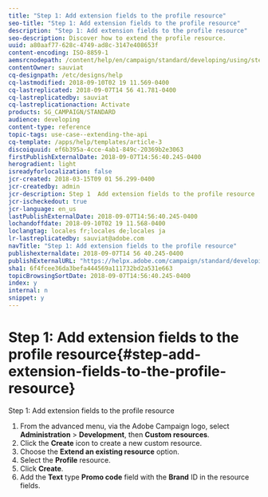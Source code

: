 ```yaml
---
title: "Step 1: Add extension fields to the profile resource"
seo-title: "Step 1: Add extension fields to the profile resource"
description: "Step 1: Add extension fields to the profile resource"
seo-description: Discover how to extend the profile resource.
uuid: a80aaf77-628c-4749-ad8c-3147e408653f
content-encoding: ISO-8859-1
aemsrcnodepath: /content/help/en/campaign/standard/developing/using/step-1--add-extension-fields-to-the-profile-resource
contentOwner: sauviat
cq-designpath: /etc/designs/help
cq-lastmodified: 2018-09-10T02 19 11.569-0400
cq-lastreplicated: 2018-09-07T14 56 41.781-0400
cq-lastreplicatedby: sauviat
cq-lastreplicationaction: Activate
products: SG_CAMPAIGN/STANDARD
audience: developing
content-type: reference
topic-tags: use-case--extending-the-api
cq-template: /apps/help/templates/article-3
discoiquuid: ef6b395a-4cce-4ab1-849c-20369b2e3063
firstPublishExternalDate: 2018-09-07T14:56:40.245-0400
herogradient: light
isreadyforlocalization: false
jcr-created: 2018-03-15T09 01 56.299-0400
jcr-createdby: admin
jcr-description: Step 1  Add extension fields to the profile resource
jcr-ischeckedout: true
jcr-language: en_us
lastPublishExternalDate: 2018-09-07T14:56:40.245-0400
lochandoffdate: 2018-09-10T02 19 11.568-0400
loclangtag: locales fr;locales de;locales ja
lr-lastreplicatedby: sauviat@adobe.com
navTitle: "Step 1: Add extension fields to the profile resource"
publishexternaldate: 2018-09-07T14 56 40.245-0400
publishExternalURL: "https://helpx.adobe.com/campaign/standard/developing/using/step-1--add-extension-fields-to-the-profile-resource.html"
sha1: 6f4fcee36da3befa444569a111732bd2a531e663
topicBrowsingSortDate: 2018-09-07T14:56:40.245-0400
index: y
internal: n
snippet: y
---
```


# Step 1: Add extension fields to the profile resource{#step-add-extension-fields-to-the-profile-resource}

Step 1: Add extension fields to the profile resource

1. From the advanced menu, via the Adobe Campaign logo, select **Administration** > **Development**, then **Custom resources**.
1. Click the **Create** icon to create a new custom resource.
1. Choose the **Extend an existing resource** option.
1. Select the **Profile** resource.
1. Click **Create**.
1. Add the **Text** type **Promo code** field with the **Brand** ID in the resource fields.

